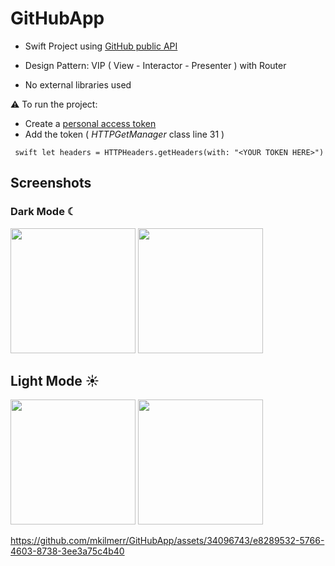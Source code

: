 # GitHubApp 

* Swift Project using [GitHub public API](https://developer.github.com/v3)

*  Design Pattern: VIP ( View - Interactor - Presenter ) with Router 

*  No external libraries used  

⚠ To run the project: 

* Create a [personal access token](https://docs.github.com/en/authentication/keeping-your-account-and-data-secure/creating-a-personal-access-token) 
* Add the token ( *HTTPGetManager* class line 31 ) 

 ``` swift let headers = HTTPHeaders.getHeaders(with: "<YOUR TOKEN HERE>")```
 
 ## Screenshots 
 
 ### Dark Mode ☾
 
 <img src = "https://github.com/mkilmerr/GitHubApp/assets/34096743/b9cb6c78-52db-4523-9b12-3d807465a926" width="200">  <img src = "https://github.com/mkilmerr/GitHubApp/assets/34096743/455234a7-6792-46e0-bfad-a0490f0f73aa" width="200">

## Light Mode ☀️
<img src = "https://github.com/mkilmerr/GitHubApp/assets/34096743/3c655d5f-0f61-4220-bad2-36d7380332cd" width="200">  <img src = "https://github.com/mkilmerr/GitHubApp/assets/34096743/1689058a-d48c-4d67-9681-6b14aa8bfade" width="200">


https://github.com/mkilmerr/GitHubApp/assets/34096743/e8289532-5766-4603-8738-3ee3a75c4b40

